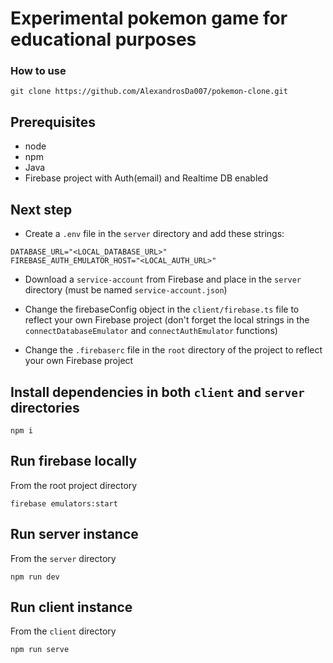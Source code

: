# Experimental pokemon game for educational purposes

### How to use

```
git clone https://github.com/AlexandrosDa007/pokemon-clone.git
```

## Prerequisites

- node
- npm
- Java
- Firebase project with Auth(email) and Realtime DB enabled

## Next step

- Create a `.env` file in the `server` directory and add these strings:

```
DATABASE_URL="<LOCAL_DATABASE_URL>"
FIREBASE_AUTH_EMULATOR_HOST="<LOCAL_AUTH_URL>"
```

- Download a `service-account` from Firebase and place in the `server` directory (must be named `service-account.json`)

- Change the firebaseConfig object in the `client/firebase.ts` file to reflect
  your own Firebase project (don't forget the local strings in the `connectDatabaseEmulator` and `connectAuthEmulator` functions)

- Change the `.firebaserc` file in the `root` directory of the project to reflect
  your own Firebase project

## Install dependencies in both `client` and `server` directories

```
npm i
```

## Run firebase locally
From the root project directory
```
firebase emulators:start
```

## Run server instance
From the `server` directory
```
npm run dev
```

## Run client instance
From the `client` directory
```
npm run serve
```